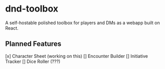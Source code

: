 # dnd-toolbox
A self-hostable polished toolbox for players and DMs as a webapp built on React.

## Planned Features
[x] Character Sheet (working on this)
[] Encounter Builder
[] Initiative Tracker
[] Dice Roller (???)
